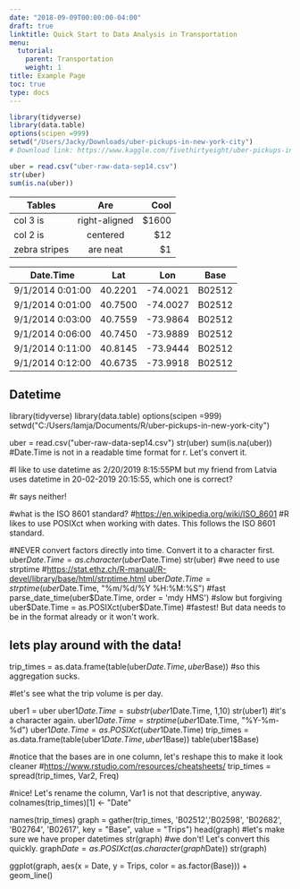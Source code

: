 ```yaml
---
date: "2018-09-09T00:00:00-04:00"
draft: true
linktitle: Quick Start to Data Analysis in Transportation
menu:
  tutorial:
    parent: Transportation
    weight: 1
title: Example Page
toc: true
type: docs
---
```


```r
library(tidyverse)
library(data.table)
options(scipen =999)
setwd("/Users/Jacky/Downloads/uber-pickups-in-new-york-city")
# Download link: https://www.kaggle.com/fivethirtyeight/uber-pickups-in-new-york-city/data

uber = read.csv("uber-raw-data-sep14.csv")
str(uber)
sum(is.na(uber))
```

| Tables        | Are           | Cool  |
| ------------- |:-------------:| -----:|
| col 3 is      | right-aligned | $1600 |
| col 2 is      | centered      |   $12 |
| zebra stripes | are neat      |    $1 |


|Date.Time        |Lat     |Lon      |Base   |
|-----------------|--------|---------|-------|
| 9/1/2014 0:01:00| 40.2201| -74.0021| B02512|
| 9/1/2014 0:01:00| 40.7500| -74.0027| B02512|
| 9/1/2014 0:03:00| 40.7559| -73.9864| B02512|
| 9/1/2014 0:06:00| 40.7450| -73.9889| B02512|
| 9/1/2014 0:11:00| 40.8145| -73.9444| B02512|
| 9/1/2014 0:12:00| 40.6735| -73.9918| B02512|


## Datetime

library(tidyverse)
library(data.table)
options(scipen =999)
setwd("C:/Users/lamja/Documents/R/uber-pickups-in-new-york-city")

uber = read.csv("uber-raw-data-sep14.csv")
str(uber)
sum(is.na(uber))
#Date.Time is not in a readable time format for r. Let's convert it.

#I like to use datetime as 2/20/2019 8:15:55PM but my friend from Latvia uses datetime in 20-02-2019 20:15:55, which one is correct?

#r says neither!

#what is the ISO 8601 standard?
#https://en.wikipedia.org/wiki/ISO_8601
#R likes to use POSIXct when working with dates. This follows the ISO 8601 standard.


#NEVER convert factors directly into time. Convert it to a character first.
uber$Date.Time = as.character(uber$Date.Time)
str(uber)
#we need to use strptime
#https://stat.ethz.ch/R-manual/R-devel/library/base/html/strptime.html
uber$Date.Time = strptime(uber$Date.Time, "%m/%d/%Y %H:%M:%S") #fast
parse_date_time(uber$Date.Time, order = 'mdy HMS') #slow but forgiving
uber$Date.Time = as.POSIXct(uber$Date.Time) #fastest! But data needs to be in the format already or it won't work.


## lets play around with the data!

trip_times = as.data.frame(table(uber$Date.Time, uber$Base))
#so this aggregation sucks.

#let's see what the trip volume is per day.

uber1 = uber
uber1$Date.Time = substr(uber1$Date.Time, 1,10)
str(uber1)
#it's a character again.
uber1$Date.Time = strptime(uber1$Date.Time, "%Y-%m-%d")
uber1$Date.Time = as.POSIXct(uber1$Date.Time)
trip_times = as.data.frame(table(uber1$Date.Time,uber1$Base))
table(uber1$Base)

#notice that the bases are in one column, let's reshape this to make it look cleaner
#https://www.rstudio.com/resources/cheatsheets/
trip_times = spread(trip_times, Var2, Freq)

#nice! Let's rename the column, Var1 is not that descriptive, anyway.
colnames(trip_times)[1] <- "Date"

names(trip_times)
graph = gather(trip_times, 'B02512','B02598', 'B02682', 'B02764', 'B02617', key = "Base", value = "Trips")
head(graph)
#let's make sure we have proper datetimes
str(graph)
#we don't! Let's convert this quickly.
graph$Date = as.POSIXct(as.character(graph$Date))
str(graph)

ggplot(graph, aes(x = Date, y = Trips, color = as.factor(Base))) + geom_line()
